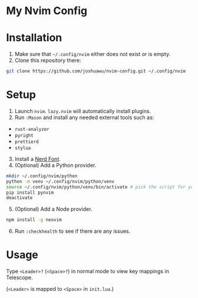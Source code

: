 # My Nvim Config

# Installation

1. Make sure that `~/.config/nvim` either does not exist or is empty.
2. Clone this repository there:
```sh
git clone https://github.com/joshuawu/nvim-config.git ~/.config/nvim
```

# Setup

1. Launch `nvim`. `lazy.nvim` will automatically install plugins.
2. Run `:Mason` and install any needed external tools such as:
  - `rust-analyzer`
  - `pyright`
  - `prettierd`
  - `stylua`
3. Install a [Nerd Font](https://www.nerdfonts.com/).
4. (Optional) Add a Python provider.
```sh
mkdir ~/.config/nvim/python
python -m venv ~/.config/nvim/python/venv
source ~/.config/nvim/python/venv/bin/activate # pick the script for your shell
pip install pynvim
deactivate
```
5. (Optional) Add a Node provider.
```sh
npm install -g neovim
```
6. Run `:checkhealth` to see if there are any issues.

# Usage

Type `<Leader>?` (`<Space>?`) in normal mode to view key mappings in Telescope.

(`<Leader>` is mapped to `<Space>` in `init.lua`.)
